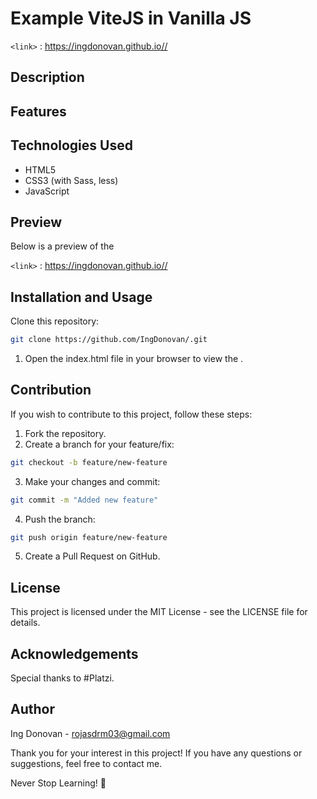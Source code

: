 # Example ViteJS in Vanilla JS

`<link>` : <https://ingdonovan.github.io//>

## Description


## Features



## Technologies Used
- HTML5
- CSS3 (with Sass, less)
- JavaScript


## Preview
Below is a preview of the

`<link>` : <https://ingdonovan.github.io//>

## Installation and Usage
Clone this repository:

```bash
git clone https://github.com/IngDonovan/.git
```

1. Open the index.html file in your browser to view the .

## Contribution

If you wish to contribute to this project, follow these steps:

1. Fork the repository.
2. Create a branch for your feature/fix:
```bash
git checkout -b feature/new-feature
```
3. Make your changes and commit:
```bash
git commit -m "Added new feature"
```
4. Push the branch:
```bash
git push origin feature/new-feature
```
5. Create a Pull Request on GitHub.

## License
This project is licensed under the MIT License - see the LICENSE file for details.

## Acknowledgements
Special thanks to #Platzi.

## Author
Ing Donovan - rojasdrm03@gmail.com

Thank you for your interest in this project! If you have any questions or suggestions, feel free to contact me.

Never Stop Learning! 🚀